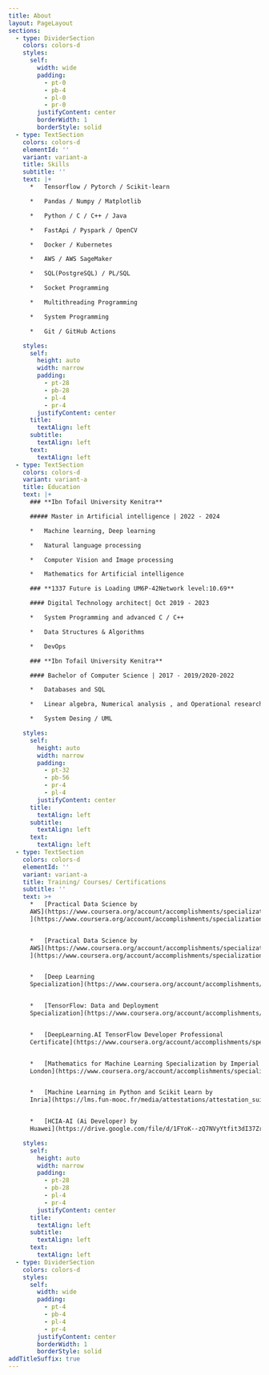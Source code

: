 ```yaml
---
title: About
layout: PageLayout
sections:
  - type: DividerSection
    colors: colors-d
    styles:
      self:
        width: wide
        padding:
          - pt-0
          - pb-4
          - pl-0
          - pr-0
        justifyContent: center
        borderWidth: 1
        borderStyle: solid
  - type: TextSection
    colors: colors-d
    elementId: ''
    variant: variant-a
    title: Skills
    subtitle: ''
    text: |+
      *   Tensorflow / Pytorch / Scikit-learn

      *   Pandas / Numpy / Matplotlib

      *   Python / C / C++ / Java

      *   FastApi / Pyspark / OpenCV

      *   Docker / Kubernetes

      *   AWS / AWS SageMaker

      *   SQL(PostgreSQL) / PL/SQL

      *   Socket Programming

      *   Multithreading Programming

      *   System Programming

      *   Git / GitHub Actions

    styles:
      self:
        height: auto
        width: narrow
        padding:
          - pt-28
          - pb-28
          - pl-4
          - pr-4
        justifyContent: center
      title:
        textAlign: left
      subtitle:
        textAlign: left
      text:
        textAlign: left
  - type: TextSection
    colors: colors-d
    variant: variant-a
    title: Education
    text: |+
      ### **Ibn Tofail University Kenitra**

      ##### Master in Artificial intelligence | 2022 - 2024

      *   Machine learning, Deep learning

      *   Natural language processing

      *   Computer Vision and Image processing

      *   Mathematics for Artificial intelligence

      ### **1337 Future is Loading UM6P-42Network level:10.69**

      #### Digital Technology architect| Oct 2019 - 2023

      *   System Programming and advanced C / C++

      *   Data Structures & Algorithms

      *   DevOps

      ### **Ibn Tofail University Kenitra**

      #### Bachelor of Computer Science | 2017 - 2019/2020-2022

      *   Databases and SQL

      *   Linear algebra, Numerical analysis , and Operational research

      *   System Desing / UML

    styles:
      self:
        height: auto
        width: narrow
        padding:
          - pt-32
          - pb-56
          - pr-4
          - pl-4
        justifyContent: center
      title:
        textAlign: left
      subtitle:
        textAlign: left
      text:
        textAlign: left
  - type: TextSection
    colors: colors-d
    elementId: ''
    variant: variant-a
    title: Training/ Courses/ Certifications
    subtitle: ''
    text: >+
      *   [Practical Data Science by
      AWS](https://www.coursera.org/account/accomplishments/specialization/C64Y5NJLJ9H5)[
      ](https://www.coursera.org/account/accomplishments/specialization/C64Y5NJLJ9H5)


      *   [Practical Data Science by
      AWS](https://www.coursera.org/account/accomplishments/specialization/C64Y5NJLJ9H5)[
      ](https://www.coursera.org/account/accomplishments/specialization/C64Y5NJLJ9H5)


      *   [Deep Learning
      Specialization](https://www.coursera.org/account/accomplishments/specialization/certificate/P3QREUFEN7PX)


      *   [TensorFlow: Data and Deployment
      Specialization](https://www.coursera.org/account/accomplishments/specialization/certificate/NP2QHYV4NNC2)


      *   [DeepLearning.AI TensorFlow Developer Professional
      Certificate](https://www.coursera.org/account/accomplishments/specialization/certificate/R4UC8W9DEEVD)


      *   [Mathematics for Machine Learning Specialization by Imperial College
      London](https://www.coursera.org/account/accomplishments/specialization/certificate/5HEB8G2528E5)


      *   [Machine Learning in Python and Scikit Learn by
      Inria](https://lms.fun-mooc.fr/media/attestations/attestation_suivi_course-v1:inria+41026+session01\_fcef4c022912edafa6ec055c279fefaa.pdf)


      *   [HCIA-AI (Ai Developer) by
      Huawei](https://drive.google.com/file/d/1FYoK--zQ7NVyYtfit3dI37ZrGMSqyvrO/view?usp=sharing)

    styles:
      self:
        height: auto
        width: narrow
        padding:
          - pt-28
          - pb-28
          - pl-4
          - pr-4
        justifyContent: center
      title:
        textAlign: left
      subtitle:
        textAlign: left
      text:
        textAlign: left
  - type: DividerSection
    colors: colors-d
    styles:
      self:
        width: wide
        padding:
          - pt-4
          - pb-4
          - pl-4
          - pr-4
        justifyContent: center
        borderWidth: 1
        borderStyle: solid
addTitleSuffix: true
---
```

